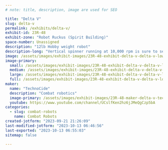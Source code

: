 ```yaml
---
# note: title, description, image are used for SEO

title: "Delta V"
slug: delta-v
permalink: /exhibits/delta-v/
exhibit-id: 23R-48
exhibit-zone: "Robot Ruckus (Spirit Building)"
space-number: Unassigned
description: "12lb Hobby weight robot"
description-long: "Vertical spinner running at 10,000 rpm is sure to send parts flying.  Just hope it's the other robot!"
image: /assets/images/exhibit-images/23R-48-exhibit-delta-v-delta-v-low-large.jpg
image-primary: 
  small: /assets/images/exhibit-images/23R-48-exhibit-delta-v-delta-v-low-small.jpg
  medium: /assets/images/exhibit-images/23R-48-exhibit-delta-v-delta-v-low-medium.jpg
  large: /assets/images/exhibit-images/23R-48-exhibit-delta-v-delta-v-low-large.jpg
  full: /assets/images/exhibit-images/23R-48-exhibit-delta-v-delta-v-low-full.jpg
maker: 
  name: "TechnoCide"
  description: "Combat robotics"
  image-primary: /assets/images/exhibit-images/23R-48-maker-delta-v-technocide-banner-black-x1152-medium.jpg
  youtube: https://www.youtube.com/channel/UCslfKen2hz6jJMeQgCzp5bA
categories: 
  - slug: combat-robots
    name: Combat Robots
created-jotform: "2023-09-21 21:26:09"
last-modified-jotform: "2023-10-13 06:46:56"
last-exported: "2023-10-13 06:55:03"
sitemap: false

---
```

